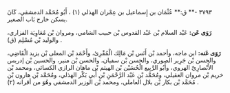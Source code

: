 ٣٧٩٣ -** ق:** عُثْمَان بن إِسماعيل بن عِمْران الهذلي (١) ، أَبُو مُحَمَّد الدمشقي، كَانَ يسكن خارج بَاب الصغير.

**رَوَى عَن:** عَبْد السلام بْن عَبْد القدوس بْن حبيب الشامي، ومروان بْن مُعَاوِيَة الفزاري، والوليد بْن مُسْلِم (ق) .

**رَوَى عَنه:** ابن ماجه، وأحمد بْن أَنَس بْن مَالِك الْمُقْرِئ، وأَحْمَد بْن المعلى بْن يزيد الْقَاضِي، والحسن بْن جَرِير الصوري، والحسن بْن سفيان، والحسن بْن منير، والحسين بْن إدريس الأَنْصارِيّ الهروي، وأَبُو الرَّبِيع الْحُسَيْن بْن الهيثم بْن ماهان الرازي الكسائي، ومحمد بْن خريم بْن مروان العقيلي، ومُحَمَّد بْن عَبْد الرَّحْمَنِ بْن أَبي بَكْر الهذلي، ومُحَمَّد بْن هارون بْن مُحَمَّد بْن بكار بْن بلال العاملي، ومحمد بْن الوزير الدمشقي وهُوَ من أقرانه (٢) .